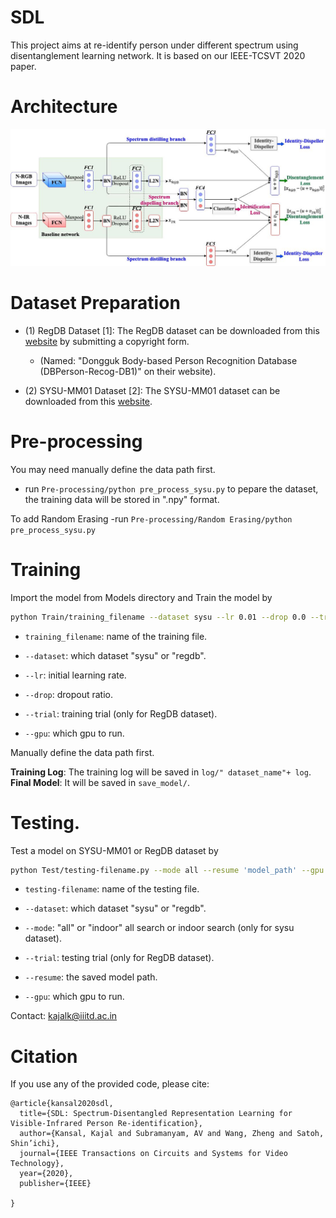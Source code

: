 # SDL
This project aims at re-identify person under different spectrum using disentanglement learning network. It is based on our IEEE-TCSVT 2020 paper. 

# Architecture
![Screenshot](arch.jpg)

# Dataset Preparation
- (1) RegDB Dataset [1]: The RegDB dataset can be downloaded from this [website](http://dm.dongguk.edu/link.html) by submitting a copyright form.

    - (Named: "Dongguk Body-based Person Recognition Database (DBPerson-Recog-DB1)" on their website). 

- (2) SYSU-MM01 Dataset [2]: The SYSU-MM01 dataset can be downloaded from this [website](http://isee.sysu.edu.cn/project/RGBIRReID.htm).

# Pre-processing

You may need manually define the data path first.

   - run `Pre-processing/python pre_process_sysu.py` to pepare the dataset, the training data will be stored in ".npy" format.
   
   To add Random Erasing -run `Pre-processing/Random Erasing/python pre_process_sysu.py` 

# Training

Import the model from Models directory and Train the model by
  ```bash
python Train/training_filename --dataset sysu --lr 0.01 --drop 0.0 --trial 1 --gpu 1
```

  - `training_filename`: name of the training file.
  
  - `--dataset`: which dataset "sysu" or "regdb".

  - `--lr`: initial learning rate.
  
  -  `--drop`: dropout ratio.
  
  -  `--trial`: training trial (only for RegDB dataset).

  -  `--gpu`: which gpu to run.

Manually define the data path first.

**Training Log**: The training log will be saved in `log/" dataset_name"+ log`. 
**Final Model**: It will be saved in `save_model/`.

# Testing.

Test a model on SYSU-MM01 or RegDB dataset by 
  ```bash
python Test/testing-filename.py --mode all --resume 'model_path' --gpu 1 --dataset sysu
```
  - `testing-filename`: name of the testing file.

  - `--dataset`: which dataset "sysu" or "regdb".
  
  - `--mode`: "all" or "indoor" all search or indoor search (only for sysu dataset).
  
  - `--trial`: testing trial (only for RegDB dataset).
  
  - `--resume`: the saved model path.
  
  - `--gpu`:  which gpu to run.

Contact: kajalk@iiitd.ac.in


# Citation
If you use any of the provided code, please cite:
```
@article{kansal2020sdl,
  title={SDL: Spectrum-Disentangled Representation Learning for Visible-Infrared Person Re-identification},
  author={Kansal, Kajal and Subramanyam, AV and Wang, Zheng and Satoh, Shin’ichi},
  journal={IEEE Transactions on Circuits and Systems for Video Technology},
  year={2020},
  publisher={IEEE}

}
```
